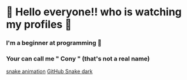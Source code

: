 # :ghost: Hello everyone!! who is watching my profiles :wave:
### I'm a beginner at programming 🤔 <br>
### Your can call me " Cony " (that's not a real name) <br>
[snake animation](https://github.com/COny7897/COny7897/blob/output/github-contribution-grid-snake.svg)
[GitHub Snake dark](github-snake-dark.svg#gh-dark-mode-only)
<!--
**COny7897/COny7897** is a ✨ _special_ ✨ repository because its `README.md` (this file) appears on your GitHub profile.

Here are some ideas to get you started:

- 🔭 I’m currently working on ...
- 🌱 I’m currently learning ...
- 👯 I’m looking to collaborate on ...
- 🤔 I’m looking for help with ...
- 💬 Ask me about ...
- 📫 How to reach me: ...
- 😄 Pronouns: ...
- ⚡ Fun fact: ...
-->
